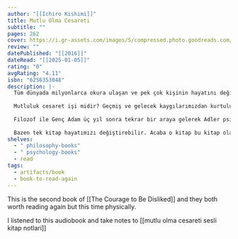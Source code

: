 ```yaml
---
author: "[[Ichiro Kishimi]]"
title: Mutlu Olma Cesareti
subtitle: ""
pages: 262
cover: https://i.gr-assets.com/images/S/compressed.photo.goodreads.com/books/1673208061l/75657213.jpg
review: ""
datePublished: "[[2016]]"
dateRead: "[[2025-01-05]]"
rating: "0"
avgRating: "4.11"
isbn: "6256353048"
description: |-
  Tüm dünyada milyonlarca okura ulaşan ve pek çok kişinin hayatını değiştiren Kendinle Savaşma Sanatı kitabının yazarlarından psikoloji ve felsefe eşliğinde bu kez de mutlu olma arayışına dair bir yaşam kılavuzu…  
    
  Mutluluk cesaret işi midir? Geçmiş ve gelecek kaygılarımızdan kurtulup şu anda ve burada yaşayarak hayatımıza yön verebilir miyiz? İş, sevgi, arkadaşlık, kişilerarası ilişkiler ve topluluk hissi yoluyla hayatımıza nasıl anlam verebiliriz? Ve hayattaki en büyük seçim nedir?  
    
  Filozof ile Genç Adam üç yıl sonra tekrar bir araya gelerek Adler psikolojisi ve felsefesi rehberliğinde işte bu soruların ve pek çok hayati meselenin peşine düşüyor. Eğitim ve çocuk gelişiminden aile hayatına, iş ve arkadaşlık ilişkilerinden aşk ve evlilik ilişkilerine, toplumsal yaşamın karmaşalarından birey olmanın çetin yollarına, onaylanma arzusu ve rekabetten özerklik ve işbirliğine pek çok konuda kıyasıya tartışarak hayata ve insana dair varsayımlarımızı kurcalıyor ve anlamlı bir hayat yaşama yolunda nasıl adımlar atabileceğimizi gösteriyor.  
    
  Bazen tek kitap hayatımızı değiştirebilir. Acaba o kitap bu kitap olabilir mi?..
shelves:
  - " philosophy-books"
  - " psychology-books"
  - read
tags:
  - artifacts/book
  - book-to-read-again
---
```

This is the second book of [[The Courage to Be Disliked]] and they both worth reading again but this time physically.

I listened to this audiobook and take notes to [[mutlu olma cesareti sesli kitap notlari]]